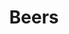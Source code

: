 ---
image: /images/beer.jpg
title: Beers
description: |-
    Beer is one of the oldest and most widely consumed alcoholic drinks in the world, and the third most popular drink overall after water and tea.
menu: beers
order: 8
---
